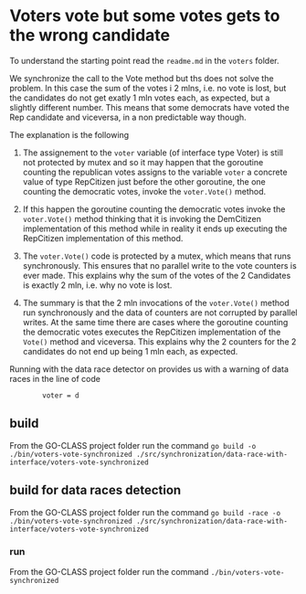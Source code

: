 # Voters vote but some votes gets to the wrong candidate

To understand the starting point read the `readme.md` in the `voters` folder.

We synchronize the call to the Vote method but ths does not solve the problem. In this case the sum of the votes i 2 mlns, i.e. no vote is lost,
but the candidates do not get exatly 1 mln votes each, as expected, but a slightly different number.
This means that some democrats have voted the Rep candidate and viceversa, in a non predictable way though.

The explanation is the following

1. The assignement to the `voter` variable (of interface type Voter) is still not protected by mutex and so it may happen that the goroutine counting the republican votes assigns to the variable `voter` a concrete value of type RepCitizen just before the other goroutine, the one counting the democratic votes, invoke the `voter.Vote()` method.

2. If this happen the goroutine counting the democratic votes invoke the `voter.Vote()` method thinking that it is invoking the DemCitizen implementation of this method while in reality it ends up executing the RepCitizen implementation of this method.

3. The `voter.Vote()` code is protected by a mutex, which means that runs synchronously. This ensures that no parallel write to the vote counters is ever made. This explains why the sum of the votes of the 2 Candidates is exactly 2 mln, i.e. why no vote is lost.

4. The summary is that the 2 mln invocations of the `voter.Vote()` method run synchronously and the data of counters are not corrupted by parallel writes. At the same time there are cases where the goroutine counting the democratic votes executes the RepCitizen implementation of the `Vote()` method and viceversa. This explains why the 2 counters for the 2 candidates do not end up being 1 mln each, as expected.

Running with the data race detector on provides us with a warning of data races in the line of code

            voter = d

## build

From the GO-CLASS project folder run the command
`go build -o ./bin/voters-vote-synchronized ./src/synchronization/data-race-with-interface/voters-vote-synchronized`

## build for data races detection

From the GO-CLASS project folder run the command
`go build -race -o ./bin/voters-vote-synchronized ./src/synchronization/data-race-with-interface/voters-vote-synchronized`

### run

From the GO-CLASS project folder run the command
`./bin/voters-vote-synchronized`
